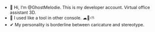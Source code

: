 - 👋 Hi, I’m @GhostMelodie. This is my developer account. Virtual office assistant 3D.
- 👻 I used like a tool in other console. ☁🤨⛅
- ✔ My personality is borderline between caricature and stereotype.


<!---
GhostMelodie/GhostMelodie is a ✨ special ✨ repository because its `README.md` (this file) appears on your GitHub profile.
You can click the Preview link to take a look at your changes.
--->
